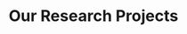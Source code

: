 ---
title: "Our Research Projects"
description: "We're studying neural stem cells"
draft: false
bg_image: "images/main-bg.png"
---